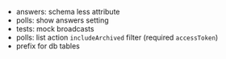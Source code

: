 * answers: schema less attribute
* polls: show answers setting
* tests: mock broadcasts
* polls: list action `includeArchived` filter (required `accessToken`)
* prefix for db tables

